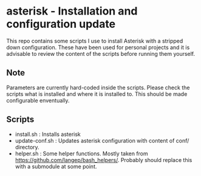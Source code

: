 # asterisk - Installation and configuration update

This repo contains some scripts I use to install Asterisk with a stripped down configuration. These have been
used for personal projects and it is advisable to review the content of the scripts before running them
yourself.

## Note

Parameters are currently hard-coded inside the scripts. Please check the scripts what is installed and where
it is installed to. This should be made configurable enventually.

## Scripts

- install.sh     :  Installs asterisk
- update-conf.sh :  Updates asterisk configuration with content of conf/ directory. 
- helper.sh      :  Some helper functions. Mostly taken from https://github.com/langep/bash_helpers/. Probably should replace this with a submodule at some point.


